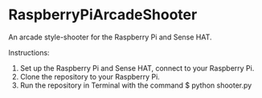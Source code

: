 # RaspberryPiArcadeShooter
An arcade style-shooter for the Raspberry Pi and Sense HAT. 

Instructions: 
1. Set up the Raspberry Pi and Sense HAT, connect to your Raspberry Pi.
2. Clone the repository to your Raspberry Pi.
3. Run the repository in Terminal with the command $ python shooter.py
